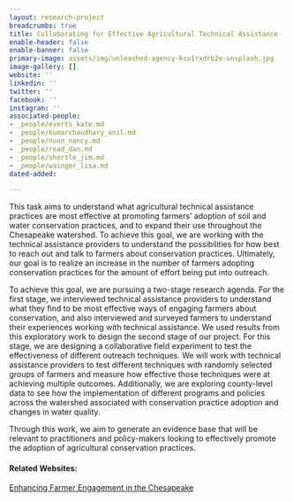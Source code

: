 ```yaml
---
layout: research-project
breadcrumbs: true
title: Collaborating for Effective Agricultural Technical Assistance
enable-header: false
enable-banner: false
primary-image: assets/img/unleashed-agency-kcu1rxdrb2e-unsplash.jpg
image-gallery: []
website: ''
linkedin: ''
twitter: ''
facebook: ''
instagram: ''
associated-people:
- _people/everts_kate.md
- _people/kumarchaudhary_anil.md
- _people/nunn_nancy.md
- _people/read_dan.md
- _people/shortle_jim.md
- _people/wainger_lisa.md
dated-added: 

---
```

This task aims to understand what agricultural technical assistance practices are most effective at promoting farmers’ adoption of soil and water conservation practices, and to expand their use throughout the Chesapeake watershed. To achieve this goal, we are working with the technical assistance providers to understand the possibilities for how best to reach out and talk to farmers about conservation practices. Ultimately, our goal is to realize an increase in the number of farmers adopting conservation practices for the amount of effort being put into outreach.

To achieve this goal, we are pursuing a two-stage research agenda. For the first stage, we interviewed technical assistance providers to understand what they find to be most effective ways of engaging farmers about conservation, and also interviewed and surveyed farmers to understand their experiences working with technical assistance. We used results from this exploratory work to design the second stage of our project. For this stage, we are designing a collaborative field experiment to test the effectiveness of different outreach techniques. We will work with technical assistance providers to test different techniques with randomly selected groups of farmers and measure how effective those techniques were at achieving multiple outcomes. Additionally, we are exploring county-level data to see how the implementation of different programs and policies across the watershed associated with conservation practice adoption and changes in water quality.

Through this work, we aim to generate an evidence base that will be relevant to practitioners and policy-makers looking to effectively promote the adoption of agricultural conservation practices.

#### Related Websites:

[Enhancing Farmer Engagement in the Chesapeake](https://farmpartners.cbl.umces.edu/ )